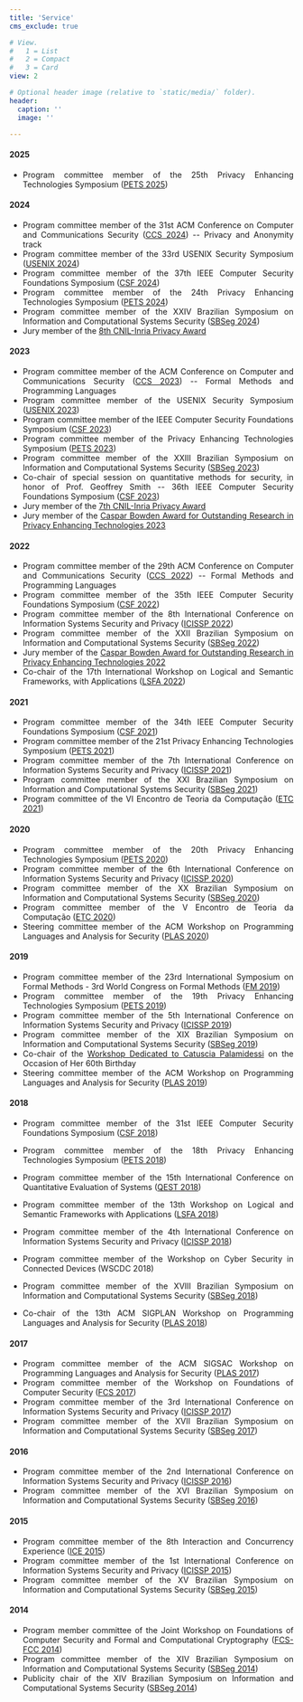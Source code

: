 ```yaml
---
title: 'Service'
cms_exclude: true

# View.
#   1 = List
#   2 = Compact
#   3 = Card
view: 2

# Optional header image (relative to `static/media/` folder).
header:
  caption: ''
  image: ''

---
```


<div style="text-align: justify"> 

#### 2025
- Program committee member of the 25th Privacy Enhancing Technologies Symposium ([PETS 2025](https://petsymposium.org/cfp25.php))

#### 2024
- Program committee member of the 31st ACM Conference on Computer and Communications Security ([CCS 2024](https://www.sigsac.org/ccs/CCS2024/)) -- Privacy and Anonymity track
- Program committee member of the 33rd USENIX Security Symposium ([USENIX 2024](https://www.usenix.org/conference/usenixsecurity24))
- Program committee member of the 37th IEEE Computer Security Foundations Symposium ([CSF 2024](https://csf2024.ieee-security.org/))
- Program committee member of the 24th Privacy Enhancing Technologies Symposium ([PETS 2024](https://petsymposium.org/cfp24.php))
- Program committee member of the XXIV Brazilian Symposium on Information and Computational Systems Security ([SBSeg 2024](https://sbseg2024.ita.br/en/homepage/))
- Jury member of the [8th CNIL-Inria Privacy Award](https://www.cnil.fr/en/launch-8th-edition-cnil-inria-privacy-award)

#### 2023
- Program committee member of the ACM Conference on Computer and Communications Security ([CCS 2023](https://www.sigsac.org/ccs/CCS2023/)) -- Formal Methods and Programming Languages 
- Program committee member of the USENIX Security Symposium ([USENIX 2023](https://www.usenix.org/conference/usenixsecurity23))
- Program committee member of the IEEE Computer Security Foundations Symposium ([CSF 2023](https://csf2023.ieee-security.org/))
- Program committee member of the Privacy Enhancing Technologies Symposium ([PETS 2023](https://petsymposium.org/cfp23.php))
- Program committee member of the XXIII Brazilian Symposium on Information and Computational Systems Security ([SBSeg 2023](https://sbseg2023.ufjf.br/en/home/))
- Co-chair of special session on quantitative methods for security, in honor of Prof. Geoffrey Smith --
36th IEEE Computer Security Foundations Symposium ([CSF 2023](https://csf2023.ieee-security.org/))
- Jury member of the [7th CNIL-Inria Privacy Award](https://www.cnil.fr/en/launch-7th-edition-cnil-inria-privacy-award)
- Jury member of the [Caspar Bowden Award for Outstanding Research in Privacy Enhancing Technologies 2023](https://petsymposium.org/award/)


#### 2022
- Program committee member of the 29th ACM Conference on Computer and Communications Security ([CCS 2022](https://www.sigsac.org/ccs/CCS2022/)) -- Formal Methods and Programming Languages 
- Program committee member of the 35th IEEE Computer Security Foundations Symposium ([CSF 2022](https://www.ieee-security.org/TC/CSF2022/))
- Program committee member of the 8th International Conference on Information Systems Security and Privacy ([ICISSP 2022](https://icissp.scitevents.org/?y=2022))
- Program committee member of the XXII Brazilian Symposium on Information and Computational Systems Security ([SBSeg 2022](https://sbseg2022.inf.ufsm.br/en/))
- Jury member of the [Caspar Bowden Award for Outstanding Research in Privacy Enhancing Technologies 2022](https://petsymposium.org/award/)
- Co-chair of the 17th International Workshop on Logical and Semantic Frameworks, with Applications ([LSFA 2022](https://lsfa2022.github.io/))

#### 2021
- Program committee member of the 34th IEEE Computer Security Foundations Symposium ([CSF 2021](https://www.ieee-security.org/TC/CSF2021/))
- Program committee member of the 21st Privacy Enhancing Technologies Symposium ([PETS 2021](https://petsymposium.org/cfp21.php))
- Program committee member of the 7th International Conference on Information Systems Security and Privacy ([ICISSP 2021](https://icissp.scitevents.org/?y=2021))
- Program committee member of the XXI Brazilian Symposium on Information and Computational Systems Security ([SBSeg 2021](https://sbseg2021.ufpa.br/en/))
- Program committee of the VI Encontro de Teoria da Computação ([ETC 2021](https://csbc.ufsc.br/eventos/etc/))

#### 2020
- Program committee member of the 20th Privacy Enhancing Technologies Symposium ([PETS 2020](https://petsymposium.org/cfp20.php))
- Program committee member of the 6th International Conference on Information Systems Security and Privacy ([ICISSP 2020](https://icissp.scitevents.org/?y=2020))
- Program committee member of the XX Brazilian Symposium on Information and Computational Systems Security ([SBSeg 2020](https://sbseg.sbc.org.br/2020/en/index.html))
- Program committee member of the V Encontro de Teoria da Computação ([ETC 2020](http://www2.sbc.org.br/csbc2020/etc-2020-v-encontro-de-teoria-da-computacao/))	
- Steering committee member of the ACM Workshop on Programming Languages and Analysis for Security ([PLAS 2020](https://plas2020.github.io/))

#### 2019
- Program committee member of the 23rd International Symposium on Formal Methods - 3rd World Congress on Formal Methods ([FM 2019](https://www.fmeurope.org/2018/07/23/fm-2019-3rd-world-congress-on-formal-methods/))
- Program committee member of the 19th Privacy Enhancing Technologies Symposium ([PETS 2019](https://petsymposium.org/cfp19.php))
- Program committee member of the 5th International Conference on Information Systems Security and Privacy ([ICISSP 2019](https://icissp.scitevents.org/?y=2019))
- Program committee member of the XIX Brazilian Symposium on Information and Computational Systems Security ([SBSeg 2019](https://sbseg2019.ime.usp.br/en/))
- Co-chair of the [Workshop Dedicated to Catuscia Palamidessi](https://link.springer.com/book/10.1007/978-3-030-31175-9) on the Occasion of Her 60th Birthday
- Steering committee member of the ACM Workshop on Programming Languages and Analysis for Security ([PLAS 2019](https://sigsac.org/ccs/CCS2019/index.php/workshop-proceedings-plas-2019/))

#### 2018
- Program committee member of the 31st IEEE Computer Security Foundations Symposium ([CSF 2018](https://www.cs.ox.ac.uk/conferences/csf2018/))
- Program committee member of the 18th Privacy Enhancing Technologies Symposium ([PETS 2018](https://petsymposium.org/cfp18.php))
- Program committee member of the 15th International Conference on Quantitative Evaluation of Systems ([QEST 2018](https://www.qest.org/qest2018/))
- Program committee member of the 13th Workshop on Logical and Semantic Frameworks with Applications ([LSFA 2018](http://lia.ufc.br/~lsfa2018/))
- Program committee member of the 4th International Conference on Information Systems Security and Privacy ([ICISSP 2018](https://icissp.scitevents.org/?y=2018))
- Program committee member of the Workshop on Cyber Security in Connected Devices (WSCDC 2018)
- Program committee member of the XVIII Brazilian Symposium on Information and Computational Systems Security ([SBSeg 2018](https://sbseg2018.imd.ufrn.br/en/index.html))

- Co-chair of the 13th ACM SIGPLAN Workshop on Programming Languages and Analysis for Security ([PLAS 2018](https://plas2018.dcc.ufmg.br/))

#### 2017
- Program committee member of the ACM SIGSAC Workshop on Programming Languages and Analysis for Security ([PLAS 2017](http://plas2017.cse.buffalo.edu/))
- Program committee member of the Workshop on Foundations of Computer Security ([FCS 2017](https://cs.au.dk/~askarov/events/fcs2017/))
- Program committee member of the 3rd International Conference on Information Systems Security and Privacy ([ICISSP 2017](https://icissp.scitevents.org/?y=2017))
- Program committee member of the XVII Brazilian Symposium on Information and Computational Systems Security ([SBSeg 2017](https://en.sbseg2017.redes.unb.br/))

#### 2016
- Program committee member of the 2nd International Conference on Information Systems Security and Privacy ([ICISSP 2016](https://icissp.scitevents.org/?y=2016))
- Program committee member of the XVI Brazilian Symposium on Information and Computational Systems Security ([SBSeg 2016](http://sbseg2016.ic.uff.br/en/index.php))

#### 2015
- Program committee member of the 8th Interaction and Concurrency Experience ([ICE 2015](https://discotec2015.inria.fr/workshops/ice-2015/))
- Program committee member of the 1st International Conference on Information Systems Security and Privacy ([ICISSP 2015](https://icissp.scitevents.org/?y=2015))
- Program committee member of the XV Brazilian Symposium on Information and Computational Systems Security ([SBSeg 2015](http://sbseg2015.univali.br/))

#### 2014
- Program member committee of the Joint Workshop on Foundations of Computer Security and Formal and Computational Cryptography ([FCS-FCC 2014](https://www.easychair.org/smart-program/VSL2014/FCSFCC-index.html))
- Program committee member of the XIV Brazilian Symposium on Information and Computational Systems Security ([SBSeg 2014](https://www.sbseg2014.dcc.ufmg.br/eng/))
- Publicity chair of the XIV Brazilian Symposium on Information and Computational Systems Security ([SBSeg 2014](https://www.sbseg2014.dcc.ufmg.br/eng/))

</div>